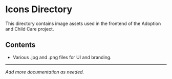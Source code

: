 # Icons Directory

This directory contains image assets used in the frontend of the Adoption and Child Care project.

## Contents
- Various .jpg and .png files for UI and branding.

---

*Add more documentation as needed.* 